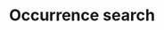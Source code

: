 ---
lang-ref: occurrence/search
title: Occurrence search
description: Specimen catalogue
layout: occurrence
permalink: /specimen/search
noindex: true
---